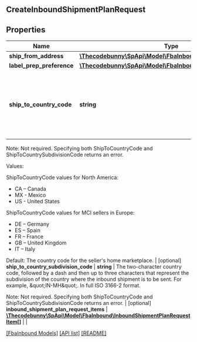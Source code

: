 ## CreateInboundShipmentPlanRequest

## Properties

Name | Type | Description | Notes
------------ | ------------- | ------------- | -------------
**ship_from_address** | [**\Thecodebunny\SpApi\Model\FbaInbound\Address**](Address.md) |  |
**label_prep_preference** | [**\Thecodebunny\SpApi\Model\FbaInbound\LabelPrepPreference**](LabelPrepPreference.md) |  |
**ship_to_country_code** | **string** | The two-character country code for the country where the inbound shipment is to be sent.

Note: Not required. Specifying both ShipToCountryCode and ShipToCountrySubdivisionCode returns an error.

 Values:

 ShipToCountryCode values for North America:
 * CA – Canada
 * MX - Mexico
 * US - United States

ShipToCountryCode values for MCI sellers in Europe:
 * DE – Germany
 * ES – Spain
 * FR – France
 * GB – United Kingdom
 * IT – Italy

Default: The country code for the seller&#39;s home marketplace. | [optional]
**ship_to_country_subdivision_code** | **string** | The two-character country code, followed by a dash and then up to three characters that represent the subdivision of the country where the inbound shipment is to be sent. For example, \&quot;IN-MH\&quot;. In full ISO 3166-2 format.

Note: Not required. Specifying both ShipToCountryCode and ShipToCountrySubdivisionCode returns an error. | [optional]
**inbound_shipment_plan_request_items** | [**\Thecodebunny\SpApi\Model\FbaInbound\InboundShipmentPlanRequestItem[]**](InboundShipmentPlanRequestItem.md) |  |

[[FbaInbound Models]](../) [[API list]](../../Api) [[README]](../../../README.md)
